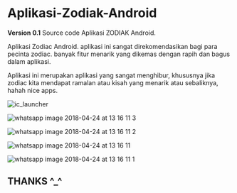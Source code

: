 # Aplikasi-Zodiak-Android

**Version 0.1**
Source code Aplikasi ZODIAK Android. 

Aplikasi Zodiac Android. aplikasi ini sangat direkomendasikan bagi para pecinta zodiac. banyak fitur menarik yang dikemas dengan rapih dan bagus dalam aplikasi.

Aplikasi ini merupakan aplikasi yang sangat menghibur, khususnya jika zodiac kita mendapat ramalan atau kisah yang menarik atau sebaliknya, hahah nice apps.

![ic_launcher](https://user-images.githubusercontent.com/23120897/38767407-f9b4a45c-4012-11e8-945d-86737e9c7dd3.png)

![whatsapp image 2018-04-24 at 13 16 11 3](https://user-images.githubusercontent.com/23120897/39167461-ccab984c-47c1-11e8-87cc-2f9989abab45.jpeg)

![whatsapp image 2018-04-24 at 13 16 11 2](https://user-images.githubusercontent.com/23120897/39167460-cc5b5cc4-47c1-11e8-85e5-c83494494d92.jpeg)

![whatsapp image 2018-04-24 at 13 16 11](https://user-images.githubusercontent.com/23120897/39167458-cba31c0e-47c1-11e8-93b8-92a1bd1b39a4.jpeg)

![whatsapp image 2018-04-24 at 13 16 11 1](https://user-images.githubusercontent.com/23120897/39167459-cbf0299a-47c1-11e8-94b3-d71d7b5ae9d7.jpeg)

## THANKS ^_^ 


